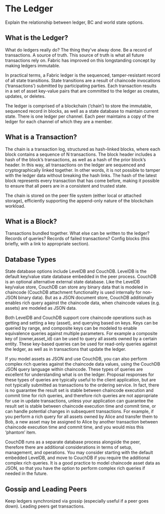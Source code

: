 # The Ledger

Explain the relationship between ledger, BC and world state options. 

## What is the Ledger?

What do ledgers really do? The thing they've alway done. Be a record of transactions. A source of truth. This source of truth is what all future transactions rely on. Fabric has improved on this longstanding concept by making ledgers immutable.

In practical terms, a Fabric ledger is the sequenced, tamper-resistant record of all state transitions. State transitions are a result of chaincode invocations (‘transactions’) submitted by participating parties. Each transaction results in a set of asset key-value pairs that are committed to the ledger as creates, updates, or deletes.

The ledger is comprised of a blockchain (‘chain’) to store the immutable, sequenced record in blocks, as well as a state database to maintain current state. There is one ledger per channel. Each peer maintains a copy of the ledger for each channel of which they are a member.


## What is a Transaction?

The chain is a transaction log, structured as hash-linked blocks, where each block contains a sequence of N transactions. The block header includes a hash of the block’s transactions, as well as a hash of the prior block’s header. In this way, all transactions on the ledger are sequenced and cryptographically linked together. In other words, it is not possible to tamper with the ledger data without breaking the hash links. The hash of the latest block represents every transaction that has come before, making it possible to ensure that all peers are in a consistent and trusted state.

The chain is stored on the peer file system (either local or attached storage), efficiently supporting the append-only nature of the blockchain workload.


## What is a Block?

Transactions bundled together. What else can be written to the ledger? Records of queries? Records of failed transactions? Config blocks (this briefly, with a link to appropriate section).


## Database Types




State database options include LevelDB and CouchDB. LevelDB is the default key/value state database embedded in the peer process. CouchDB is an optional alternative external state database. Like the LevelDB key/value store, CouchDB can store any binary data that is modeled in chaincode (CouchDB attachment functionality is used internally for non-JSON binary data). But as a JSON document store, CouchDB additionally enables rich query against the chaincode data, when chaincode values (e.g. assets) are modeled as JSON data.

Both LevelDB and CouchDB support core chaincode operations such as getting and setting a key (asset), and querying based on keys. Keys can be queried by range, and composite keys can be modeled to enable equivalence queries against multiple parameters. For example a composite key of (owner,asset_id) can be used to query all assets owned by a certain entity. These key-based queries can be used for read-only queries against the ledger, as well as in transactions that update the ledger.

If you model assets as JSON and use CouchDB, you can also perform complex rich queries against the chaincode data values, using the CouchDB JSON query language within chaincode. These types of queries are excellent for understanding what is on the ledger. Proposal responses for these types of queries are typically useful to the client application, but are not typically submitted as transactions to the ordering service. In fact, there is no guarantee the result set is stable between chaincode execution and commit time for rich queries, and therefore rich queries are not appropriate for use in update transactions, unless your application can guarantee the result set is stable between chaincode execution time and commit time, or can handle potential changes in subsequent transactions. For example, if you perform a rich query for all assets owned by Alice and transfer them to Bob, a new asset may be assigned to Alice by another transaction between chaincode execution time and commit time, and you would miss this ‘phantom’ item.

CouchDB runs as a separate database process alongside the peer, therefore there are additional considerations in terms of setup, management, and operations. You may consider starting with the default embedded LevelDB, and move to CouchDB if you require the additional complex rich queries. It is a good practice to model chaincode asset data as JSON, so that you have the option to perform complex rich queries if needed in the future.


## Gossip and Leading Peers

Keep ledgers synchronized via gossip (especially useful if a peer goes down). Leading peers get transactions.
